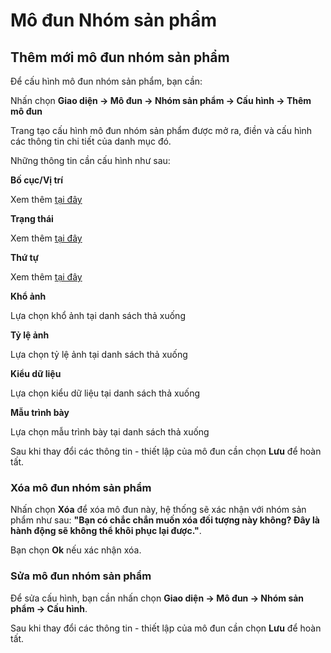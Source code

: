 # Mô đun Nhóm sản phẩm

## Thêm mới mô đun nhóm sản phẩm

Để cấu hình mô đun nhóm sản phẩm, bạn cần:

Nhấn chọn **Giao diện -> Mô đun -> Nhóm sản phẩm -> Cấu hình -> Thêm mô đun**

Trang tạo cấu hình mô đun nhóm sản phẩm được mở ra, điền và cấu hình các thông tin chi tiết của danh mục đó.

Những thông tin cần cấu hình như sau:

**Bố cục/Vị trí**

Xem thêm [tại đây](https://pisale.osd.vn/docs/common/logic#b%E1%BB%91-c%E1%BB%A5c-v%C3%A0-v%E1%BB%8B-tr%C3%AD)

**Trạng thái**

Xem thêm [tại đây](https://pisale.osd.vn/docs/common/logic#tr%E1%BA%A1ng-th%C3%A1i)

**Thứ tự**

Xem thêm [tại đây](https://pisale.osd.vn/docs/common/logic#th%E1%BB%A9-t%E1%BB%B1-s%E1%BA%AFp-x%E1%BA%BFp-l%C3%A0-s%E1%BB%91-ch%E1%BB%89-%C4%91%E1%BB%8Bnh)

**Khổ ảnh**

Lựa chọn khổ ảnh tại danh sách thả xuống

**Tỷ lệ ảnh**

Lựa chọn tỷ lệ ảnh tại danh sách thả xuống

**Kiểu dữ liệu**

Lựa chọn kiểu dữ liệu tại danh sách thả xuống

**Mẫu trình bày**

Lựa chọn mẫu trình bày tại danh sách thả xuống

Sau khi thay đổi các thông tin - thiết lập của mô đun cần chọn **Lưu** để hoàn tất.

### Xóa mô đun nhóm sản phẩm

Nhấn chọn **Xóa** để xóa mô đun này, hệ thống sẽ xác nhận với nhóm sản phẩm như sau: **"Bạn có chắc chắn muốn xóa đối tượng này không? Đây là hành động sẽ không thể khôi phục lại được."**. 

Bạn chọn **Ok** nếu xác nhận xóa.

### Sửa mô đun nhóm sản phẩm

Để sửa cấu hình, bạn cần nhấn chọn **Giao diện -> Mô đun -> Nhóm sản phẩm -> Cấu hình**.

Sau khi thay đổi các thông tin - thiết lập của mô đun cần chọn **Lưu** để hoàn tất.
